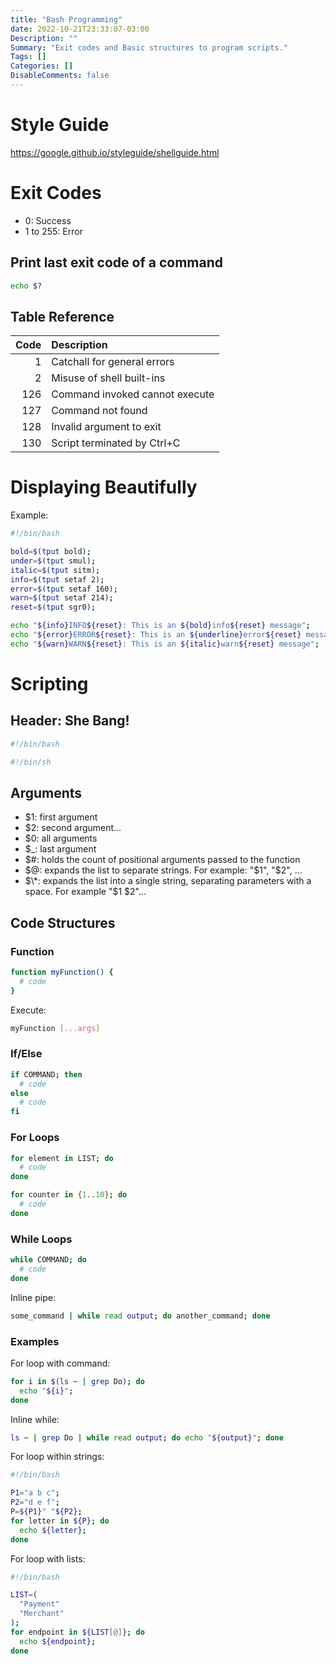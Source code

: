```yaml
---
title: "Bash Programming"
date: 2022-10-21T23:33:07-03:00
Description: ""
Summary: "Exit codes and Basic structures to program scripts."
Tags: []
Categories: []
DisableComments: false
---
```


# Style Guide

https://google.github.io/styleguide/shellguide.html

# Exit Codes

- 0: Success
- 1 to 255: Error

## Print last exit code of a command

```bash
echo $?
```

## Table Reference

| Code | Description                    |
| ---: | :----------------------------- |
|    1 | Catchall for general errors    |
|    2 | Misuse of shell built-ins      |
|  126 | Command invoked cannot execute |
|  127 | Command not found              |
|  128 | Invalid argument to exit       |
|  130 | Script terminated by Ctrl+C    |

# Displaying Beautifully

Example:

```bash
#!/bin/bash

bold=$(tput bold);
under=$(tput smul);
italic=$(tput sitm);
info=$(tput setaf 2);
error=$(tput setaf 160);
warn=$(tput setaf 214);
reset=$(tput sgr0);

echo "${info}INFO${reset}: This is an ${bold}info${reset} message";
echo "${error}ERROR${reset}: This is an ${underline}error${reset} message";
echo "${warn}WARN${reset}: This is an ${italic}warn${reset} message";
```

# Scripting

## Header: She Bang!

```bash
#!/bin/bash
```

```sh
#!/bin/sh
```

## Arguments

- $1: first argument
- $2: second argument...
- $0: all arguments
- $\_: last argument
- $#: holds the count of positional arguments passed to the function
- $@: expands the list to separate strings. For example: "$1", "$2", ...
- $\*: expands the list into a single string, separating parameters with a space. For example "$1 $2"...

## Code Structures

### Function

```bash
function myFunction() {
  # code
}
```

Execute:

```bash
myFunction [...args]
```

### If/Else

```bash
if COMMAND; then
  # code
else
  # code
fi
```

### For Loops

```bash
for element in LIST; do
  # code
done
```

```bash
for counter in {1..10}; do
  # code
done
```

### While Loops

```bash
while COMMAND; do
  # code
done
```

Inline pipe:

```bash
some_command | while read output; do another_command; done
```

### Examples

For loop with command:

```bash
for i in $(ls ~ | grep Do); do
  echo "${i}";
done
```

Inline while:

```bash
ls ~ | grep Do | while read output; do echo "${output}"; done
```

For loop within strings:

```bash
#!/bin/bash

P1="a b c";
P2="d e f";
P=${P1}" "${P2};
for letter in ${P}; do
  echo ${letter};
done
```

For loop with lists:

```bash
#!/bin/bash

LIST=(
  "Payment"
  "Merchant"
);
for endpoint in ${LIST[@]}; do
  echo ${endpoint};
done
```
